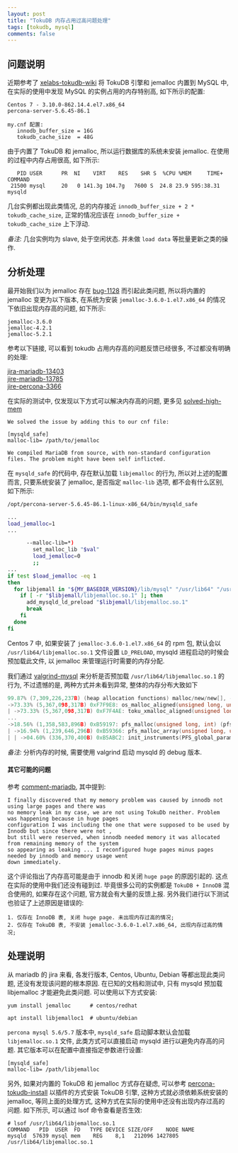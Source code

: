 ```yaml
---
layout: post
title: "TokuDB 内存占用过高问题处理"
tags: [tokudb, mysql]
comments: false
---
```


## 问题说明

近期参考了 [xelabs-tokudb-wiki](https://github.com/xelabs/tokudb/wiki) 将 TokuDB 引擎和 jemalloc 内置到 MySQL 中, 在实际的使用中发现 MySQL 的实例占用的内存特别高, 如下所示的配置:
```
Centos 7 - 3.10.0-862.14.4.el7.x86_64
percona-server-5.6.45-86.1

my.cnf 配置:
   innodb_buffer_size = 16G
   tokudb_cache_size  = 48G
``` 

由于内置了 TokuDB 和 jemalloc, 所以运行数据库的系统未安装 jemalloc. 在使用的过程中内存占用很高, 如下所示:
```
   PID USER      PR  NI    VIRT    RES    SHR S  %CPU %MEM     TIME+ COMMAND                 
 21500 mysql     20   0 141.3g 104.7g   7600 S  24.8 23.9 595:38.31 mysqld
```

几台实例都出现此类情况, 总的内存接近 `innodb_buffer_size + 2 * tokudb_cache_size`, 正常的情况应该在 `innodb_buffer_size + tokudb_cache_size` 上下浮动. 

*备注:* 几台实例均为 slave, 处于空闲状态. 并未做 `load data` 等批量更新之类的操作.

## 分析处理

最开始我们以为 jemalloc 存在 [bug-1128](https://github.com/jemalloc/jemalloc/issues/1128) 而引起此类问题, 所以将内置的 jemalloc 变更为以下版本, 在系统为安装 `jemalloc-3.6.0-1.el7.x86_64` 的情况下依旧出现内存高的问题, 如下所示:
```
jemalloc-3.6.0
jemalloc-4.2.1
jemalloc-5.2.1
```

参考以下链接, 可以看到 tokudb 占用内存高的问题反馈已经很多, 不过都没有明确的处理:

[jira-mariadb-13403](https://jira.mariadb.org/browse/MDEV-13403)  
[jire-mariadb-13785](https://jira.mariadb.org/browse/MDEV-13785)  
[jire-percona-3366](https://jira.percona.com/browse/PS-3366)  

在实际的测试中, 仅发现以下方式可以解决内存高的问题, 更多见 [solved-high-mem](https://jira.mariadb.org/browse/MDEV-16838?focusedCommentId=114869&page=com.atlassian.jira.plugin.system.issuetabpanels:comment-tabpanel#comment-114869)
```
We solved the issue by adding this to our cnf file:

[mysqld_safe]
malloc-lib= /path/to/jemalloc

We compiled MariaDB from source, with non-standard configuration files. The problem might have been self inflicted.
```

在 `mysqld_safe` 的代码中, 存在默认加载 `libjemalloc` 的行为, 所以对上述的配置而言, 只要系统安装了 jemalloc, 是否指定 `malloc-lib` 选项, 都不会有什么区别, 如下所示:

```bash
/opt/percona-server-5.6.45-86.1-linux-x86_64/bin/mysqld_safe

...
load_jemalloc=1
...

      --malloc-lib=*)
        set_malloc_lib "$val"
        load_jemalloc=0
        ;;
...
if test $load_jemalloc -eq 1
then
  for libjemall in "${MY_BASEDIR_VERSION}/lib/mysql" "/usr/lib64" "/usr/lib/x86_64-linux-gnu" "/usr/lib"; do
    if [ -r "$libjemall/libjemalloc.so.1" ]; then
      add_mysqld_ld_preload "$libjemall/libjemalloc.so.1"
      break
    fi  
  done
fi
```

Centos 7 中, 如果安装了 `jemalloc-3.6.0-1.el7.x86_64` 的 rpm 包, 默认会以 `/usr/lib64/libjemalloc.so.1` 文件设置 `LD_PRELOAD`, mysqld 进程启动的时候会预加载此文件, 以 jemalloc 来管理运行时需要的内存分配. 

我们通过 [valgrind-mysql](https://www.percona.com/blog/2013/01/09/profiling-mysql-memory-usage-with-valgrind-massif/) 来分析是否预加载 `/usr/lib64/libjemalloc.so.1` 的行为, 不过遗憾的是, 两种方式并未看到异常, 整体的内存分布大致如下
```c
99.87% (7,309,226,237B) (heap allocation functions) malloc/new/new[], --alloc-fns, etc.
->73.33% (5,367,098,317B) 0xF7F9E8: os_malloc_aligned(unsigned long, unsigned long) (os_malloc.cc:222)
| ->73.33% (5,367,098,317B) 0xF7F4AE: toku_xmalloc_aligned(unsigned long, unsigned long) (memory.cc:402)
...
->18.56% (1,358,583,896B) 0xB59197: pfs_malloc(unsigned long, int) (pfs_global.cc:57)
| ->16.94% (1,239,646,296B) 0xB59366: pfs_malloc_array(unsigned long, unsigned long, int) (pfs_global.cc:144)
| | ->04.60% (336,370,400B) 0xB5ABC2: init_instruments(PFS_global_param const*) (pfs_instr.cc:407)
```

*备注:* 分析内存的时候, 需要使用 valgrind 启动 mysqld 的 debug 版本.

#### 其它可能的问题

参考 [comment-mariadb](https://jira.mariadb.org/browse/MDEV-13403?focusedCommentId=105780&page=com.atlassian.jira.plugin.system.issuetabpanels:comment-tabpanel#comment-105780), 其中提到:
```
I finally discovered that my memory problem was caused by innodb not using large pages and there was 
no memory leak in my case, we are not using TokuDb neither. Problem was happening because in huge pages 
configuration I was including the one that were supposed to be used by Innodb but since there were not , 
but still were reserved, when innodb needed memory it was allocated from remaining memory of the system 
so appearing as leaking ... I reconfigured huge pages minus pages needed by innodb and memory usage went 
down immediately.
```

这个评论指出了内存高可能是由于 innodb 和关闭 `huge page` 的原因引起的. 这点在实际的使用中我们还没有碰到过. 毕竟很多公司的实例都是 `TokuDB + InnoDB` 混合使用的, 如果存在这个问题, 官方就会有大量的反馈上报. 另外我们进行以下测试也验证了上述原因是错误的:
```
1. 仅存在 InnoDB 表, 关闭 huge page. 未出现内存过高的情况;
2. 仅存在 TokuDB 表, 不安装 jemalloc-3.6.0-1.el7.x86_64, 出现内存过高的情况;
```

## 处理说明

从 mariadb 的 jira 来看, 各发行版本, Centos, Ubuntu, Debian 等都出现此类问题, 还没有发现该问题的根本原因. 在已知的文档和测试中, 只有 mysqld 预加载 libjemalloc 才能避免此类问题. 可以使用以下方式安装:
```
yum install jemalloc      # centos/redhat

apt install libjemalloc1  # ubuntu/debian
```

`percona mysql 5.6/5.7` 版本中, `mysqld_safe` 启动脚本默认会加载 `libjemalloc.so.1` 文件, 此类方式可以直接启动 mysqld 进行以避免内存高的问题. 其它版本可以在配置中直接指定参数进行设置:
```
[mysqld_safe]
malloc-lib= /path/libjemalloc
```

另外, 如果对内置的 TokuDB 和 jemalloc 方式存在疑虑, 可以参考 [percona-tokudb-install](https://www.percona.com/doc/percona-server/LATEST/tokudb/tokudb_installation.html) 以插件的方式安装 TokuDB 引擎,  这种方式就必须依赖系统安装的 jemalloc, 等同上面的处理方式, 这种方式在实际的使用中还没有出现内存过高的问题. 如下所示, 可以通过 lsof 命令查看是否生效:

```
# lsof /usr/lib64/libjemalloc.so.1 
COMMAND   PID  USER  FD   TYPE DEVICE SIZE/OFF    NODE NAME
mysqld  57639 mysql mem    REG    8,1   212096 1427805 /usr/lib64/libjemalloc.so.1
```

